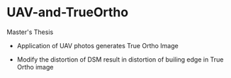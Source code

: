 # UAV-and-TrueOrtho
Master's Thesis

* Application of UAV photos generates True Ortho Image

* Modify the distortion of DSM result in distortion of builing edge in True Ortho image

